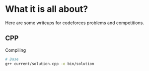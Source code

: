 # What it is all about?

Here are some writeups for codeforces problems and competitions.


## CPP

Compiling

```bash
# Base
g++ current/solution.cpp -o bin/solution



```
